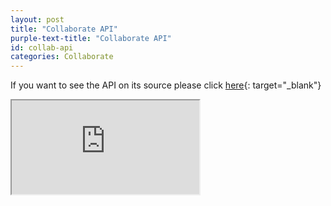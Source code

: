 ```yaml
---
layout: post
title: "Collaborate API"
purple-text-title: "Collaborate API"
id: collab-api
categories: Collaborate
---
```


If you want to see the API on its source please click [here](https://ultra-us-prod-csa.bbcollab.cloud/swagger/){: target="_blank"}

<iframe class="swagger" src="https://ultra-us-prod-csa.bbcollab.cloud/swagger/" title="Blackboard Collaborate API">
</iframe>